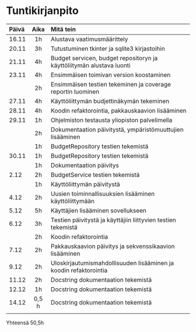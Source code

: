 # Tuntikirjanpito

| Päivä | Aika   | Mitä tein                   |
| :---- | :----: | :-------------------------- |
| 16.11 | 1h     | Alustava vaatimusmäärittely |                  
| 20.11 | 3h     | Tutustuminen tkinter ja sqlite3 kirjastoihin      |
| 21.11 | 4h     | Budget servicen, budget repositoryn ja käyttöliitymän alustava luonti       |
| 23.11 | 4h     | Ensimmäisen toimivan version koostaminen |
|       | 2h     | Ensimmäisen testien tekeminen ja coverage reportin luominen |
| 27.11 | 4h     | Käyttöliittymän budjettinäkymän tekeminen |
| 28.11 | 4h     | Koodin refaktorointia, pakkauskaavion lisääminen |
| 29.11 | 1h     | Ohjelmiston testausta yliopiston palvelimella |
|       | 2h     | Dokumentaation päivitystä, ympäristömuuttujien lisääminen |
|       | 1h     | BudgetRepository testien tekemistä |
| 30.11 | 1h     | BudgetRepository testien tekemistä |
|       | 1h     | Dokumentaation päivitys    |
| 2.12  | 2h     | BudgetService testien tekemistä |
|       | 1h     | Käyttöliittymän päivitystä |
| 4.12  | 2h     | Uusien toiminnallisuuksien lisääminen käyttöliittymään |
| 5.12  | 5h     | Käyttäjien lisääminen sovellukseen |
| 6.12  | 3h     | Testien päivitystä ja käyttäjiin liittyvien testien tekemistä |
|       | 2h     | Koodin refaktorointia |
| 7.12  | 2h     | Pakkauskaavion päivitys ja sekvenssikaavion lisääminen |
| 9.12  | 2h     | Uloskirjautumismahdollisuuden lisääminen ja koodin refaktorointia |
| 11.12 | 2h     | Docstring dokumentaation tekemistä |
| 12.12 | 1h     | Docstring dokumentaation tekemistä |
| 14.12 | 0,5 h  | Docstring dokumentaation tekemistä |
|       |        |                                        |

Yhteensä 50,5h